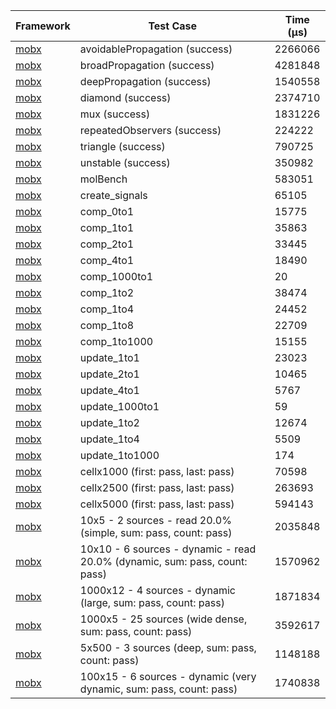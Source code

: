 | Framework | Test Case | Time (μs) |
| --- | --- | --- |
| [mobx](https://github.com/mobxjs/mobx.dart) | avoidablePropagation (success) | 2266066 |
| [mobx](https://github.com/mobxjs/mobx.dart) | broadPropagation (success) | 4281848 |
| [mobx](https://github.com/mobxjs/mobx.dart) | deepPropagation (success) | 1540558 |
| [mobx](https://github.com/mobxjs/mobx.dart) | diamond (success) | 2374710 |
| [mobx](https://github.com/mobxjs/mobx.dart) | mux (success) | 1831226 |
| [mobx](https://github.com/mobxjs/mobx.dart) | repeatedObservers (success) | 224222 |
| [mobx](https://github.com/mobxjs/mobx.dart) | triangle (success) | 790725 |
| [mobx](https://github.com/mobxjs/mobx.dart) | unstable (success) | 350982 |
| [mobx](https://github.com/mobxjs/mobx.dart) | molBench | 583051 |
| [mobx](https://github.com/mobxjs/mobx.dart) | create_signals | 65105 |
| [mobx](https://github.com/mobxjs/mobx.dart) | comp_0to1 | 15775 |
| [mobx](https://github.com/mobxjs/mobx.dart) | comp_1to1 | 35863 |
| [mobx](https://github.com/mobxjs/mobx.dart) | comp_2to1 | 33445 |
| [mobx](https://github.com/mobxjs/mobx.dart) | comp_4to1 | 18490 |
| [mobx](https://github.com/mobxjs/mobx.dart) | comp_1000to1 | 20 |
| [mobx](https://github.com/mobxjs/mobx.dart) | comp_1to2 | 38474 |
| [mobx](https://github.com/mobxjs/mobx.dart) | comp_1to4 | 24452 |
| [mobx](https://github.com/mobxjs/mobx.dart) | comp_1to8 | 22709 |
| [mobx](https://github.com/mobxjs/mobx.dart) | comp_1to1000 | 15155 |
| [mobx](https://github.com/mobxjs/mobx.dart) | update_1to1 | 23023 |
| [mobx](https://github.com/mobxjs/mobx.dart) | update_2to1 | 10465 |
| [mobx](https://github.com/mobxjs/mobx.dart) | update_4to1 | 5767 |
| [mobx](https://github.com/mobxjs/mobx.dart) | update_1000to1 | 59 |
| [mobx](https://github.com/mobxjs/mobx.dart) | update_1to2 | 12674 |
| [mobx](https://github.com/mobxjs/mobx.dart) | update_1to4 | 5509 |
| [mobx](https://github.com/mobxjs/mobx.dart) | update_1to1000 | 174 |
| [mobx](https://github.com/mobxjs/mobx.dart) | cellx1000 (first: pass, last: pass) | 70598 |
| [mobx](https://github.com/mobxjs/mobx.dart) | cellx2500 (first: pass, last: pass) | 263693 |
| [mobx](https://github.com/mobxjs/mobx.dart) | cellx5000 (first: pass, last: pass) | 594143 |
| [mobx](https://github.com/mobxjs/mobx.dart) | 10x5 - 2 sources - read 20.0% (simple, sum: pass, count: pass) | 2035848 |
| [mobx](https://github.com/mobxjs/mobx.dart) | 10x10 - 6 sources - dynamic - read 20.0% (dynamic, sum: pass, count: pass) | 1570962 |
| [mobx](https://github.com/mobxjs/mobx.dart) | 1000x12 - 4 sources - dynamic (large, sum: pass, count: pass) | 1871834 |
| [mobx](https://github.com/mobxjs/mobx.dart) | 1000x5 - 25 sources (wide dense, sum: pass, count: pass) | 3592617 |
| [mobx](https://github.com/mobxjs/mobx.dart) | 5x500 - 3 sources (deep, sum: pass, count: pass) | 1148188 |
| [mobx](https://github.com/mobxjs/mobx.dart) | 100x15 - 6 sources - dynamic (very dynamic, sum: pass, count: pass) | 1740838 |
